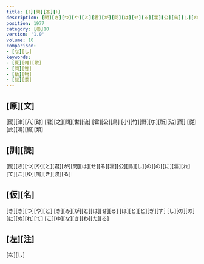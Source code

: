 ```yaml
---
title: [（][問][答][）]
description: [聞][き][つ][や][と][君][が][問][は][せ][る][霍][公][鳥][し][の][の][に][濡][れ][て][こ][ゆ][鳴][き][渡][る]
position: 1977
category: [巻]10
version: '1.0'
volume: 10
comparison:
- [な][し]
keywords:
- [夏][雑][歌]
- [問][答]
- [動][物]
- [叙][景]
---
```


## [原][文]

[聞][津][八][跡] [君][之][問][世][流] [霍][公][鳥] [小][竹][野][尓][所][沾][而] [従][此][鳴][綿][類]

## [訓][読]

[聞][き][つ][や][と][君][が][問][は][せ][る][霍][公][鳥][し][の][の][に][濡][れ][て][こ][ゆ][鳴][き][渡][る]

## [仮][名]

[き][き][つ][や][と] [き][み][が][と][は][せ][る] [ほ][と][と][ぎ][す] [し][の][の][に][ぬ][れ][て] [こ][ゆ][な][き][わ][た][る]

## [左][注]

[な][し]
